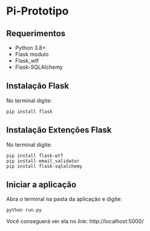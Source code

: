 # Pi-Prototipo

## Requerimentos

* Python 3.8+
* Flask modulo
* Flask_wtf
* Flask-SQLAlchemy

## Instalação Flask
No terminal digite:
```
pip install flask
```

## Instalação Extenções Flask
No terminal digite:
```
pip install flask-wtf
pip install email_validator
pip install flask-sqlalchemy
```

## Iniciar a aplicação
Abra o terminal na pasta da aplicação e digite:
```
python run.py
```
Você conseguerá ver ela no link:
http://localhost:5000/


